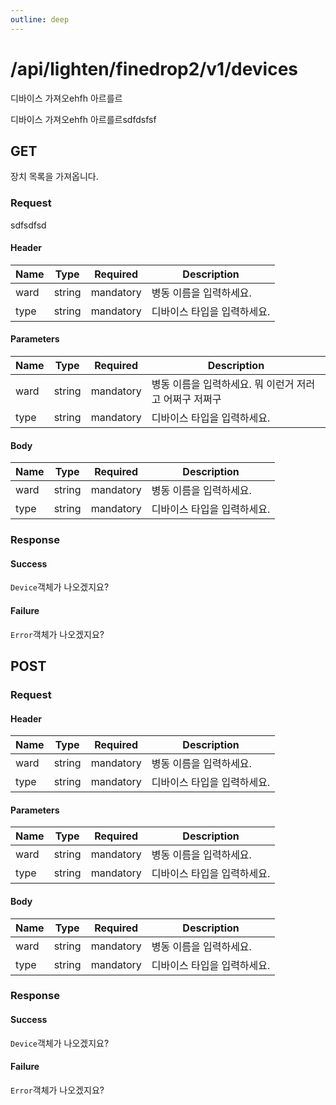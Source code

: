 ```yaml
---
outline: deep
---
```


# /api/lighten/finedrop2/v1/devices

디바이스 가져오ehfh 아르를르

디바이스 가져오ehfh 아르를르sdfdsfsf

## GET

장치 목록을 가져옵니다.

<RestfulTester  endpoint="example/bl-finenurse/master-v1.0.0/api/lighten/finedrop2/v1/devices" />

### Request

sdfsdfsd

#### Header

| Name | Type   | Required  | Description                 |
| ---- | ------ | --------- | --------------------------- |
| ward | string | mandatory | 병동 이름을 입력하세요.     |
| type | string | mandatory | 디바이스 타입을 입력하세요. |

#### Parameters

| Name | Type   | Required  | Description                                            |
| ---- | ------ | --------- | ------------------------------------------------------ |
| ward | string | mandatory | 병동 이름을 입력하세요. 뭐 이런거 저러고 어쩌구 저쩌구 |
| type | string | mandatory | 디바이스 타입을 입력하세요.                            |

#### Body

| Name | Type   | Required  | Description                 |
| ---- | ------ | --------- | --------------------------- |
| ward | string | mandatory | 병동 이름을 입력하세요.     |
| type | string | mandatory | 디바이스 타입을 입력하세요. |

### Response

#### Success

`Device`객체가 나오겠지요?

#### Failure

`Error`객체가 나오겠지요?

## POST

### Request

#### Header

| Name | Type   | Required  | Description                 |
| ---- | ------ | --------- | --------------------------- |
| ward | string | mandatory | 병동 이름을 입력하세요.     |
| type | string | mandatory | 디바이스 타입을 입력하세요. |

#### Parameters

| Name | Type   | Required  | Description                 |
| ---- | ------ | --------- | --------------------------- |
| ward | string | mandatory | 병동 이름을 입력하세요.     |
| type | string | mandatory | 디바이스 타입을 입력하세요. |

#### Body

| Name | Type   | Required  | Description                 |
| ---- | ------ | --------- | --------------------------- |
| ward | string | mandatory | 병동 이름을 입력하세요.     |
| type | string | mandatory | 디바이스 타입을 입력하세요. |

### Response

#### Success

`Device`객체가 나오겠지요?

#### Failure

`Error`객체가 나오겠지요?
